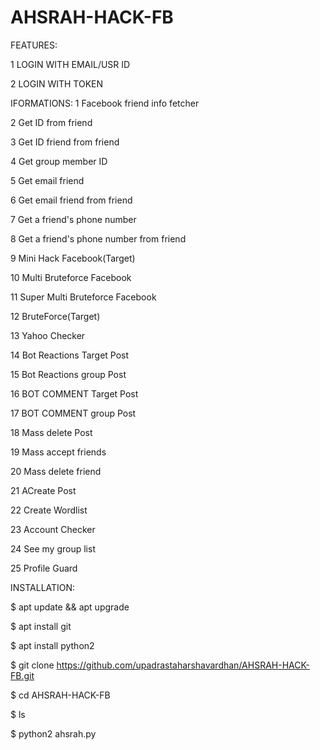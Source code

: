 # AHSRAH-HACK-FB 

FEATURES:
  
1 LOGIN WITH EMAIL/USR ID

2 LOGIN WITH TOKEN

IFORMATIONS:
1 Facebook friend info fetcher

2 Get ID from friend

3 Get ID friend from friend

4 Get group member ID

5 Get email friend

6 Get email friend from friend

7 Get a friend's phone number

8 Get a friend's phone number from friend

9 Mini Hack Facebook(Target)

10 Multi Bruteforce Facebook

11 Super Multi Bruteforce Facebook

12 BruteForce(Target)

13 Yahoo Checker

14 Bot Reactions Target Post

15 Bot Reactions group Post

16 BOT COMMENT Target Post

17 BOT COMMENT group Post

18 Mass delete Post

19 Mass accept friends

20 Mass delete friend

21 ACreate Post

22 Create Wordlist

23 Account Checker

24 See my group list

25 Profile Guard

INSTALLATION:

$ apt update && apt upgrade

$ apt install git

$ apt install python2

$ git clone https://github.com/upadrastaharshavardhan/AHSRAH-HACK-FB.git

$ cd AHSRAH-HACK-FB

$ ls

$ python2 ahsrah.py
